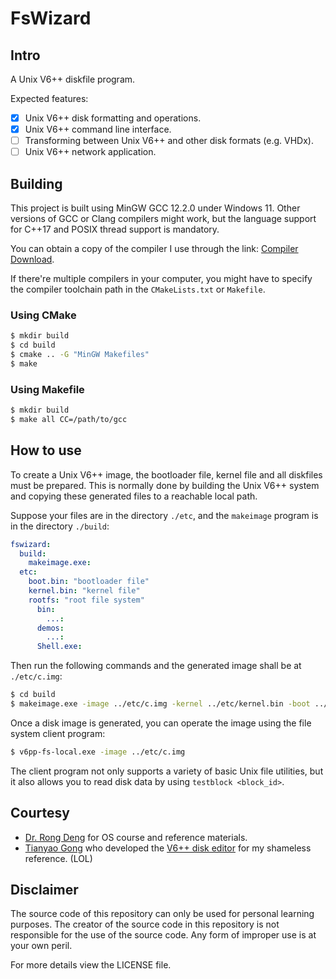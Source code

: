 # FsWizard

## Intro

A Unix V6++ diskfile program.

Expected features:

- [x] Unix V6++ disk formatting and operations.
- [x] Unix V6++ command line interface.
- [ ] Transforming between Unix V6++ and other disk formats (e.g. VHDx).
- [ ] Unix V6++ network application.

## Building

This project is built using MinGW GCC 12.2.0 under Windows 11. Other versions of GCC or Clang compilers might work, but the language support for C++17 and POSIX thread support is mandatory.

You can obtain a copy of the compiler I use through the link: [Compiler Download](https://github.com/niXman/mingw-builds-binaries/releases/download/12.2.0-rt_v10-rev2/x86_64-12.2.0-release-posix-seh-msvcrt-rt_v10-rev2.7z). 

If there're multiple compilers in your computer, you might have to specify the compiler toolchain path in the `CMakeLists.txt` or `Makefile`. 

### Using CMake

```bash
$ mkdir build
$ cd build 
$ cmake .. -G "MinGW Makefiles"
$ make
```

### Using Makefile

```bash
$ mkdir build
$ make all CC=/path/to/gcc
```

## How to use

To create a Unix V6++ image, the bootloader file, kernel file and all diskfiles must be prepared. This is normally done by building the Unix V6++ system and copying these generated files to a reachable local path.

Suppose your files are in the directory `./etc`, and the `makeimage` program is in the directory `./build`:

```yaml
fswizard:
  build:
    makeimage.exe:
  etc:
    boot.bin: "bootloader file"
    kernel.bin: "kernel file"
    rootfs: "root file system"
      bin:
        ...:
      demos:
        ...:
      Shell.exe:
```

Then run the following commands and the generated image shall be at `./etc/c.img`:

```bash
$ cd build
$ makeimage.exe -image ../etc/c.img -kernel ../etc/kernel.bin -boot ../etc/boot.bin -rootfs ../etc/rootfs
```

Once a disk image is generated, you can operate the image using the file system client program:

```bash
$ v6pp-fs-local.exe -image ../etc/c.img
```

The client program not only supports a variety of basic Unix file utilities, but it also allows you to read disk data by using `testblock <block_id>`.

## Courtesy

- [Dr. Rong Deng](https://github.com/Deng-Rong) for OS course and reference materials.
- [Tianyao Gong](https://github.com/FlowerBlackG) who developed the [V6++ disk editor](https://github.com/FlowerBlackG/unix-v6pp-filesystem-editor) for my shameless reference. (LOL)

## Disclaimer

The source code of this repository can only be used for personal learning purposes. The creator of the source code in this repository is not responsible for the use of the source code. Any form of improper use is at your own peril.

For more details view the LICENSE file.
